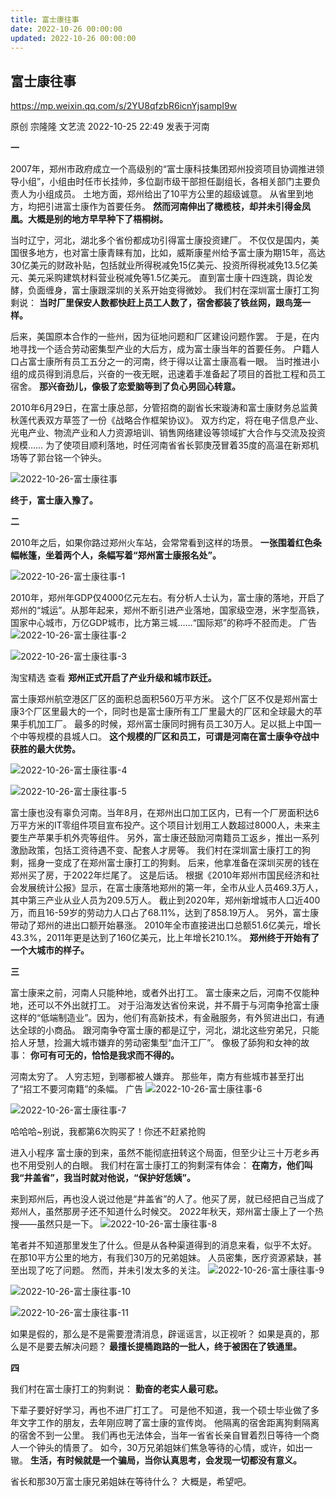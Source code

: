 ```yaml
---
title: 富士康往事
date: 2022-10-26 00:00:00
updated: 2022-10-26 00:00:00
---
```



## 富士康往事



https://mp.weixin.qq.com/s/2YU8qfzbR6icnYjsampI9w




原创 宗隆隆 文艺流 2022-10-25 22:49 发表于河南

**一**

2007年，郑州市政府成立一个高级别的“富士康科技集团郑州投资项目协调推进领导小组”，小组由时任市长挂帅，多位副市级干部担任副组长，各相关部门主要负责人为小组成员。
土地方面，郑州给出了10平方公里的超级诚意。
从省里到地方，均把引进富士康作为首要任务。
**然而河南伸出了橄榄枝，却并未引得金凤凰。大概是别的地方早早种下了梧桐树。**

当时辽宁，河北，湖北多个省份都成功引得富士康投资建厂。
不仅仅是国内，美国很多地方，也对富士康青睐有加，比如，威斯康星州给予富士康为期15年，高达30亿美元的财政补贴，包括就业所得税减免15亿美元、投资所得税减免13.5亿美元、美元采购建筑材料营业税减免等1.5亿美元。
直到富士康十四连跳，舆论发酵，负面缠身，富士康跟深圳的关系开始变得微妙。
我们村在深圳富士康打工狗剩说：
**当时厂里保安人数都快赶上员工人数了，宿舍都装了铁丝网，跟鸟笼一样。**

后来，美国原本合作的一些州，因为征地问题和厂区建设问题作罢。
于是，在内地寻找一个适合劳动密集型产业的大后方，成为富士康当年的首要任务。
户籍人口占富士康所有员工五分之一的河南，终于得以让富士康高看一眼。
当时推进小组的成员得到消息后，兴奋的一夜无眠，迅速着手准备起了项目的首批工程和员工宿舍。
**那兴奋劲儿，像极了恋爱脑等到了负心男回心转意。**

2010年6月29日，在富士康总部，分管招商的副省长宋璇涛和富士康财务总监黄秋莲代表双方草签了一份《战略合作框架协议》。
双方约定，将在电子信息产业、光电产业、物流产业和人力资源培训、销售网络建设等领域扩大合作与交流及投资规模……
为了使项目顺利落地，时任河南省省长郭庚茂冒着35度的高温在新郑机场等了郭台铭一个钟头。

![2022-10-26-富士康往事](assets/2022-10-26-富士康往事.png)

**终于，富士康入豫了。**

**二**

2010年之后，如果你路过郑州火车站，会常常看到这样的场景。
**一张围着红色条幅帐篷，坐着两个人，条幅写着“郑州富士康报名处”。**

![2022-10-26-富士康往事-1](assets/2022-10-26-富士康往事-1.png)

2010年，郑州年GDP仅4000亿元左右。有分析人士认为，富士康的落地，开启了郑州的“城运”。从那年起来，郑州不断引进产业落地，国家级空港，米字型高铁，国家中心城市，万亿GDP城市，比方第三城……“国际郑”的称呼不胫而走。
广告
![2022-10-26-富士康往事-2](assets/2022-10-26-富士康往事-2.png)

![2022-10-26-富士康往事-3](assets/2022-10-26-富士康往事-3.jpeg)

淘宝精选
查看
**郑州正式开启了产业升级和城市跃迁。**

富士康郑州航空港区厂区的面积总面积560万平方米。
这个厂区不仅是郑州富士康3个厂区里最大的一个，同时也是富士康所有工厂里最大的厂区和全球最大的苹果手机加工厂。
最多的时候，郑州富士康同时拥有员工30万人。足以抵上中国一个中等规模的县城人口。
**这个规模的厂区和员工，可谓是河南在富士康争夺战中获胜的最大优势。**

![2022-10-26-富士康往事-4](assets/2022-10-26-富士康往事-4.png)

![2022-10-26-富士康往事-5](assets/2022-10-26-富士康往事-5.png)

富士康也没有辜负河南。当年8月，在郑州出口加工区内，已有一个厂房面积达6万平方米的IT零组件项目宣布投产。这个项目计划用工人数超过8000人，未来主要生产苹果手机外壳等组件。
另外，富士康还鼓励河南籍员工返乡，推出一系列激励政策，包括工资待遇不变、配套人才房等。
我们村在深圳富士康打工的狗剩，摇身一变成了在郑州富士康打工的狗剩。
后来，他拿准备在深圳买房的钱在郑州买了房，于2022年烂尾了。
这是后话。
根据《2010年郑州市国民经济和社会发展统计公报》显示，在富士康落地郑州的第一年，全市从业人员469.3万人，其中第三产业从业人员为209.5万人。
截止到2020年，郑州新增城市人口近400万，而且16-59岁的劳动力人口占了68.11%，达到了858.19万人。
另外，富士康带动了郑州的进出口额开始暴涨。
2010年全市直接进出口总额51.6亿美元，增长43.3%，2011年更是达到了160亿美元，比上年增长210.1%。
**郑州终于开始有了一个大城市的样子。**

**三**

富士康来之前，河南人只能种地，或者外出打工。
富士康来之后，河南不仅能种地，还可以不外出就打工。
对于沿海发达省份来说，并不屑于与河南争抢富士康这样的“低端制造业”。因为，他们有高新技术，有金融服务，有外贸进出口，有通达全球的小商品。
跟河南争夺富士康的都是辽宁，河北，湖北这些穷弟兄，只能拾人牙慧，捡漏大城市嫌弃的劳动密集型“血汗工厂”。
像极了舔狗和女神的故事：
**你可有可无的，恰恰是我求而不得的。**

河南太穷了。
人穷志短，到哪都被人嫌弃。
那些年，南方有些城市甚至打出了“招工不要河南籍”的条幅。
广告
![2022-10-26-富士康往事-6](assets/2022-10-26-富士康往事-6.png)

![2022-10-26-富士康往事-7](assets/2022-10-26-富士康往事-7.jpeg)

哈哈哈~别说，我都第6次购买了！你还不赶紧抢购

进入小程序
富士康的到来，虽然不能彻底扭转这个局面，但至少让三十万老乡再也不用受别人的白眼。
我们村在富士康打工的狗剩深有体会：
**在南方，他们叫我“井盖省”，我当时就对他说，“保护好恁姨”。**

来到郑州后，再也没人说过他是“井盖省”的人了。他买了房，就已经把自己当成了郑州人，虽然那房子还不知道什么时候交。
2022年秋天，郑州富士康上了一个热搜——虽然只是一下。
![2022-10-26-富士康往事-8](assets/2022-10-26-富士康往事-8.png)

笔者并不知道那里发生了什么。但是从各种渠道得到的消息来看，似乎不太好。
在那10平方公里的地方，有我们30万的兄弟姐妹。
人员密集，医疗资源紧缺，甚至出现了吃了问题。
然而，并未引发太多的关注。
![2022-10-26-富士康往事-9](assets/2022-10-26-富士康往事-9.png)

![2022-10-26-富士康往事-10](assets/2022-10-26-富士康往事-10.png)

![2022-10-26-富士康往事-11](assets/2022-10-26-富士康往事-11.png)

如果是假的，那么是不是需要澄清消息，辟谣谣言，以正视听？
如果是真的，那么是不是要去解决问题？
**最擅长提桶跑路的一批人，终于被困在了铁通里。**

**四**

我们村在富士康打工的狗剩说：
**勤奋的老实人最可悲。**

下辈子要好好学习，再也不进厂打工了。
可是他不知道，我一个硕士毕业做了多年文字工作的朋友，去年刚应聘了富士康的宣传岗。
他隔离的宿舍距离狗剩隔离的宿舍不到一公里。
我们再也无法体会，当年一省省长亲自冒着烈日等待一个商人一个钟头的情景了。
如今，30万兄弟姐妹们焦急等待的心情，或许，如出一辙。
**生活，有时候就是一个骗局，当你认真思考，会发现一切都没有意义。**

省长和那30万富士康兄弟姐妹在等待什么？
大概是，希望吧。

